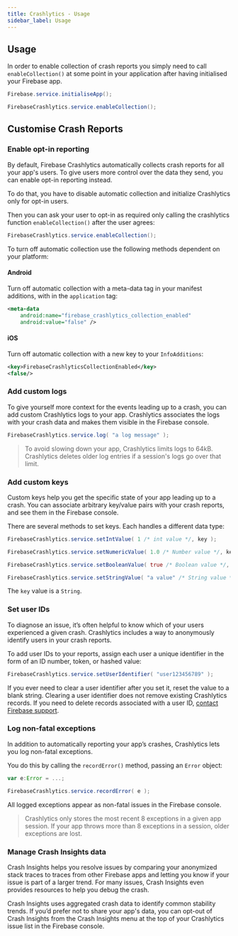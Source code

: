 ```yaml
---
title: Crashlytics - Usage
sidebar_label: Usage
---
```


## Usage

In order to enable collection of crash reports you simply need to call `enableCollection()` at some point in your application after having initialised your Firebase app.

```actionscript
Firebase.service.initialiseApp();

FirebaseCrashlytics.service.enableCollection();
```



## Customise Crash Reports

### Enable opt-in reporting

By default, Firebase Crashlytics automatically collects crash reports for all your app's users. To give users more control over the data they send, you can enable opt-in reporting instead.

To do that, you have to disable automatic collection and initialize Crashlytics only for opt-in users.

Then you can ask your user to opt-in as required only calling the crashlytics function `enableCollection()` after the user agrees:

```actionscript
FirebaseCrashlytics.service.enableCollection();
```

To turn off automatic collection use the following methods dependent on your platform:

#### Android 

Turn off automatic collection with a meta-data tag in your manifest additions, with in the `application` tag:

```xml
<meta-data
    android:name="firebase_crashlytics_collection_enabled"
    android:value="false" />
```

#### iOS 

Turn off automatic collection with a new key to your `InfoAdditions`:

```xml
<key>FirebaseCrashlyticsCollectionEnabled</key>
<false/>
```



### Add custom logs

To give yourself more context for the events leading up to a crash, you can add custom Crashlytics logs to your app. Crashlytics associates the logs with your crash data and makes them visible in the Firebase console.


```actionscript
FirebaseCrashlytics.service.log( "a log message" );
```

>
> To avoid slowing down your app, Crashlytics limits logs to 64kB. Crashlytics deletes older log entries if a session's logs go over that limit.
>



### Add custom keys

Custom keys help you get the specific state of your app leading up to a crash. You can associate arbitrary key/value pairs with your crash reports, and see them in the Firebase console.

There are several methods to set keys. Each handles a different data type:


```actionscript
FirebaseCrashlytics.service.setIntValue( 1 /* int value */, key );

FirebaseCrashlytics.service.setNumericValue( 1.0 /* Number value */, key );

FirebaseCrashlytics.service.setBooleanValue( true /* Boolean value */, key );

FirebaseCrashlytics.service.setStringValue( "a value" /* String value */, key );
```

The `key` value is a `String`.



### Set user IDs

To diagnose an issue, it’s often helpful to know which of your users experienced a given crash. Crashlytics includes a way to anonymously identify users in your crash reports.

To add user IDs to your reports, assign each user a unique identifier in the form of an ID number, token, or hashed value:


```actionscript
FirebaseCrashlytics.service.setUserIdentifier( "user123456789" );
```


If you ever need to clear a user identifier after you set it, reset the value to a blank string. Clearing a user identifier does not remove existing Crashlytics records. If you need to delete records associated with a user ID, [contact Firebase support](https://firebase.google.com/support/contact/?category=other-category&component=crashlytics&summary=Please%20delete%20records%20associated%20with%20UID%20[ENTER_USER_ID_HERE]).



### Log non-fatal exceptions

In addition to automatically reporting your app’s crashes, Crashlytics lets you log non-fatal exceptions.

You do this by calling the `recordError()` method, passing an `Error` object:

```actionscript
var e:Error = ...;

FirebaseCrashlytics.service.recordError( e );
```

All logged exceptions appear as non-fatal issues in the Firebase console.

>
> Crashlytics only stores the most recent 8 exceptions in a given app session. If your app throws more than 8 exceptions in a session, older exceptions are lost.
>



### Manage Crash Insights data

Crash Insights helps you resolve issues by comparing your anonymized stack traces to traces from other Firebase apps and letting you know if your issue is part of a larger trend. For many issues, Crash Insights even provides resources to help you debug the crash.

Crash Insights uses aggregated crash data to identify common stability trends. If you’d prefer not to share your app's data, you can opt-out of Crash Insights from the Crash Insights menu at the top of your Crashlytics issue list in the Firebase console.


